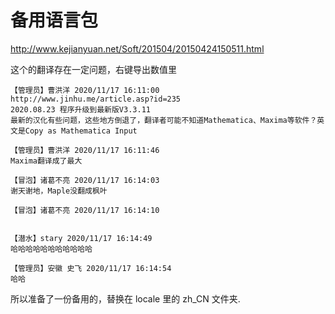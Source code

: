 # 备用语言包

http://www.kejianyuan.net/Soft/201504/20150424150511.html

这个的翻译存在一定问题，右键导出数值里

```
【管理员】曹洪洋 2020/11/17 16:11:00
http://www.jinhu.me/article.asp?id=235
2020.08.23 程序升级到最新版V3.3.11
最新的汉化有些问题，这些地方倒退了，翻译者可能不知道Mathematica、Maxima等软件？英文是Copy as Mathematica Input

【管理员】曹洪洋 2020/11/17 16:11:46
Maxima翻译成了最大

【冒泡】诸葛不亮 2020/11/17 16:14:03
谢天谢地，Maple没翻成枫叶

【冒泡】诸葛不亮 2020/11/17 16:14:10


【潜水】stary 2020/11/17 16:14:49
哈哈哈哈哈哈哈哈哈哈哈

【管理员】安徽 史飞 2020/11/17 16:14:54
哈哈
```

所以准备了一份备用的，替换在 locale 里的 zh_CN 文件夹.
